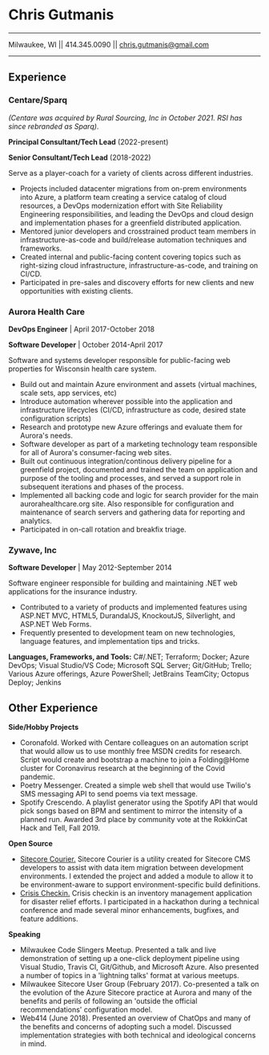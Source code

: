 Chris Gutmanis
============

-------------------     ----------------------------
Milwaukee, WI || 414.345.0090 || chris.gutmanis@gmail.com
-------------------     ----------------------------


Experience
----------

### Centare/Sparq 
*(Centare was acquired by Rural Sourcing, Inc in October 2021. RSI has since rebranded as Sparq)*.

  **Principal Consultant/Tech Lead** (2022-present)

  **Senior Consultant/Tech Lead** (2018-2022)

Serve as a player-coach for a variety of clients across different industries.
* Projects included datacenter migrations from on-prem environments into Azure, a platform team creating a service catalog of cloud resources, a DevOps modernization effort with Site Reliability Engineering responsibilities, and leading the DevOps and cloud design and implementation phases for a greenfield distributed application.
* Mentored junior developers and crosstrained product team members in infrastructure-as-code and build/release automation techniques and frameworks.
* Created internal and public-facing content covering topics such as right-sizing cloud infrastructure, infrastructure-as-code, and training on CI/CD.
* Participated in pre-sales and discovery efforts for new clients and new opportunities with existing clients. 

### Aurora Health Care 
**DevOps Engineer** | April 2017-October 2018

**Software Developer** | October 2014-April 2017

Software and systems developer responsible for public-facing web properties for Wisconsin health care system. 
* Build out and maintain Azure environment and assets (virtual machines, scale sets, app services, etc)
* Introduce automation wherever possible into the application and infrastructure lifecycles (CI/CD, infrastructure as code, desired state configuration scripts)
* Research and prototype new Azure offerings and evaluate them for Aurora's needs.
* Software developer as part of a marketing technology team responsible for all of Aurora's consumer-facing web sites.
* Built out continuous integration/continous delivery pipeline for a greenfield project, documented and trained the team on application and purpose of the tooling and processes, and served a support role in subsequent iterations and phases of the process.
* Implemented all backing code and logic for search provider for the main aurorahealthcare.org site. Also responsible for configuration and maintenance of search servers and gathering data for reporting and analytics.
* Participated in on-call rotation and breakfix triage. 

### Zywave, Inc
**Software Developer** | May 2012-September 2014

Software engineer responsible for building and maintaining .NET web applications for the insurance industry.
* Contributed to a variety of products and implemented features using ASP.NET MVC, HTML5, DurandalJS, KnockoutJS, Silverlight, and ASP.NET Web Forms.
* Frequently presented to development team on new technologies, language features, and implementation tips and tricks.

**Languages, Frameworks, and Tools:** 
C#/.NET; Terraform; Docker; Azure DevOps; Visual Studio/VS Code; Microsoft SQL Server; Git/GitHub; Trello; Various Azure offerings, Azure PowerShell; JetBrains TeamCity; Octopus Deploy; Jenkins


Other Experience
--------------------
**Side/Hobby Projects**
* Coronafold. Worked with Centare colleagues on an automation script that would allow us to use monthly free MSDN credits for research.   Script would create and bootstrap a machine to join a Folding@Home cluster for Coronavirus research at the beginning of the Covid pandemic. 
* Poetry Messenger. Created a simple web shell that would use Twilio's SMS messaging API to send poems via text message. 
* Spotify Crescendo. A playlist generator using the Spotify API that would pick songs based on BPM and sentiment to mirror the intensity of a planned run. Awarded 3rd place by community vote at the RokkinCat Hack and Tell, Fall 2019.

**Open Source**
* [Sitecore Courier.](https://github.com/adoprog/Sitecore-Courier)  Sitecore Courier is a utility created for Sitecore CMS developers to assist with data item migration between development environments. I extended the project and added a module to allow it to be environment-aware to support environment-specific build definitions.
* [Crisis Checkin.](https://github.com/HTBox/crisischeckin)  Crisis checkin is an inventory management application for disaster relief efforts. I participated in a hackathon during a technical conference and made several minor enhancements, bugfixes, and feature additions. 

**Speaking**
* Milwaukee Code Slingers Meetup. Presented a talk and live demonstration of setting up a one-click deployment pipeline using Visual Studio, Travis CI, Git/Github, and Microsoft Azure. Also presented a number of topics in a 'lightning talks' format at various meetups.
* Milwaukee Sitecore User Group (February 2017). Co-presented a talk on the evolution of the Azure Sitecore practice at Aurora and many of the benefits and perils of following an 'outside the official recommendations' configuration model.
* Web414 (June 2018). Presented an overview of ChatOps and many of the benefits and concerns of adopting such a model. Discussed implementation strategies with both technical and ideological concerns in mind.
